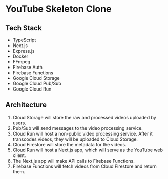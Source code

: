 # YouTube Skeleton Clone

## Tech Stack
- TypeScript
- Next.js
- Express.js
- Docker
- FFmpeg
- Firebase Auth
- Firebase Functions
- Google Cloud Storage
- Google Cloud Pub/Sub
- Google Cloud Run

## Architecture
1. Cloud Storage will store the raw and processed videos uploaded by users.
2. Pub/Sub will send messages to the video processing service.
3. Cloud Run will host a non-public video processing service. After it transcodes videos, they will be uploaded to Cloud Storage.
4. Cloud Firestore will store the metadata for the videos.
5. Cloud Run will host a Next.js app, which will serve as the YouTube web client.
6. The Next.js app will make API calls to Firebase Functions.
7. Firebase Functions will fetch videos from Cloud Firestore and return them.
